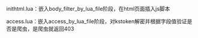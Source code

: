 inithtml.lua：嵌入body_filter_by_lua_file阶段，在html页面插入js脚本

access.lua：嵌入access_by_lua_file阶段，对kstoken解密并根据字段值验证是否是爬虫，是爬虫就返回403

